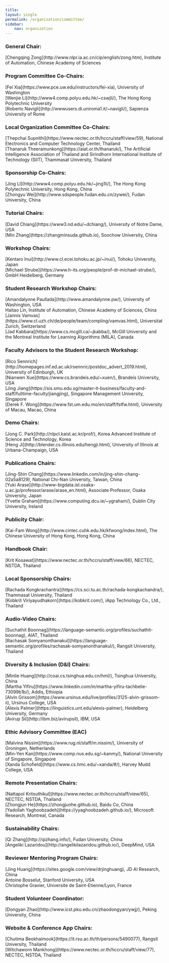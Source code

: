 ```yaml
---
title: 
layout: single
permalink: /organization/committee/
sidebar: 
    nav: organization 
---
```


<h3>General Chair:</h3> 
[Chengqing Zong](http://www.nlpr.ia.ac.cn/cip/english/zong.htm), Institute of Automation, Chinese Academy of Sciences<br>

<h3>Program Committee Co-Chairs:</h3>
[Fei Xia](https://www.pce.uw.edu/instructors/fei-xia),  University of Washington <br>
[Wenjie Li](http://www4.comp.polyu.edu.hk/~cswjli/), The Hong Kong Polytechnic University<br>
[Roberto Navigli](http://wwwusers.di.uniroma1.it/~navigli/), Sapienza University of Rome<br/>

<h3>Local Organization Committee Co-Chairs:</h3>
[Thepchai Supnithi](https://www.nectec.or.th/hccru/staff/view/59), National Electronics and Computer Technology Center, Thailand<br/>
[Thanaruk Theeramunkong](https://aiat.or.th/thanaruk/), The Artificial Intelligence Association of Thailand and Sirindhorn International Institute of Technology (SIIT), Thammasat University, Thailand

<h3>Sponsorship Co-Chairs:</h3>
[Jing LI](http://www4.comp.polyu.edu.hk/~jing1li/),  The Hong Kong Polytechnic University, Hong Kong, China<br/>
[Zhongyu Wei](http://www.sdspeople.fudan.edu.cn/zywei/), Fudan University, China<br/>

<h3>Tutorial Chairs:</h3>
[David Chiang](https://www3.nd.edu/~dchiang/), University of Notre Dame, USA<br/>
[Min Zhang](https://zhangminsuda.github.io), Soochow University, China<br/>

<h3>Workshop Chairs:</h3>
[Kentaro Inui](http://www.cl.ecei.tohoku.ac.jp/~inui/), Tohoku University, Japan<br/>
[Michael Strube](https://www.h-its.org/people/prof-dr-michael-strube/), GmbH Heidelberg, Germany<br/>

<h3>Student Research Workshop Chairs:</h3>
[Amandalynne Paullada](http://www.amandalynne.pw/), University of Washington, USA<br/>
Haitao Lin, Institute of Automation, Chinese Academy of Sciences, China<br/>
[Jannis Vamvas](https://www.cl.uzh.ch/de/people/team/compling/vamvas.html), Universitat Zurich, Switzerland<br/>
[Jad Kabbara](https://www.cs.mcgill.ca/~jkabba/), McGill University and the Montreal Institute for Learning Algorithms (MILA), Canada<br/>

<h3>Faculty Advisors to the Student Research Workshop:</h3>
[Rico Sennrich](http://homepages.inf.ed.ac.uk/rsennric/postdoc_advert_2019.html), University of Edinburgh, UK<br/>
[Nianwen Xue](https://www.cs.brandeis.edu/~xuen/), Brandeis University, USA<br/>
[Jing Jiang](https://sis.smu.edu.sg/master-it-business/faculty-and-staff/fulltime-faculty/jiangjing), Singapore Management University, Singapore<br/>
[Derek F. Wong](https://www.fst.um.edu.mo/en/staff/fstfw.html), University of Macau, Macao, China<br/>

<h3>Demo Chairs:</h3>
[Jong C. Park](http://nlpcl.kaist.ac.kr/prof/), Korea Advanced Institute of Science and Technology, Korea<br/>
[Heng Ji](http://blender.cs.illinois.edu/hengji.html), University of Illinois at Urbana-Champaign, USA<br/>

<h3>Publications Chairs:</h3>
[Jing-Shin Chang](https://www.linkedin.com/in/jing-shin-chang-02a5a8129), National Chi-Nan University, Taiwan, China<br/>
[Yuki Arase](http://www-bigdata.ist.osaka-u.ac.jp/professor/arase/arase_en.html),  Associate Professor, Osaka University, Japan<br/>
[Yvette Graham](https://www.computing.dcu.ie/~ygraham/), Dublin City University, Ireland<br/>

<h3>Publicity Chair:</h3>
[Kai-Fam Wong](http://www.cintec.cuhk.edu.hk/kfwong/index.html), The Chinese University of Hong Kong, Hong Kong, China<br/>

<h3>Handbook Chair:</h3>
[Krit Kosawat](https://www.nectec.or.th/hccru/staff/view/66), NECTEC, NSTDA, Thailand<br/>

<h3>Local Sponsorship Chairs:</h3>
[Rachada Kongkrachantra](https://cs.sci.tu.ac.th/rachada-kongkachandra/), Thammasat University, Thailand<br/>
[Kobkrit Viriyayudhakorn](https://kobkrit.com/), iApp Technology Co., Ltd., Thailand<br/>

<h3>Audio-Video Chairs:</h3>
[Suchathit Boonnag](https://language-semantic.org/profiles/suchathit-boonnag), AIAT, Thailand<br/>
[Rachasak Somyanonthanakul](https://language-semantic.org/profiles/rachasak-somyanonthanakul/), Rangsit University, Thailand<br/>

<h3>Diversity & Inclusion (D&I) Chairs:</h3>
[Minlie Huang](http://coai.cs.tsinghua.edu.cn/hml/), Tsinghua University, China<br/>
[Martha Yifiru](https://www.linkedin.com/in/martha-yifiru-tachbelie-73099b1b/), Addis, Ethiopia<br/>
[Alvin Grissom](https://www.ursinus.edu/live/profiles/3125-alvin-grissom-ii), Ursinus College, USA<br/>
[Alexis Palmer](https://linguistics.unt.edu/alexis-palmer), Heidelberg University, Germany<br/>
[Avirup Sil](http://ibm.biz/avirupsil), IBM, USA<br/>

<h3>Ethic Advisory Committee (EAC)</h3>
[Malvina Nissim](https://www.rug.nl/staff/m.nissim/), University of Groningen, Netherlands<br/> 
[Min-Yen Kan](https://www.comp.nus.edu.sg/~kanmy/), National University of Singapore, Singapore<br/> 
[Xanda Schofield](https://www.cs.hmc.edu/~xanda/#/), Harvey Mudd College, USA<br/>

<h3>Remote Presentation Chairs:</h3>
[Nattapol Kritsuthikul](https://www.nectec.or.th/hccru/staff/view/65), NECTEC, NSTDA, Thailand<br/>
[Zhongjun He](https://zhongjunhe.github.io), Baidu Co, China<br/>
[Yadollah Yaghoobzadeh](https://yyaghoobzadeh.github.io/), Microsoft Research, Montreal, Canada<br/>

<h3>Sustainability Chairs:</h3>
[Qi Zhang](http://qizhang.info/), Fudan University, China<br/>
[Angeliki Lazaridou](http://angelikilazaridou.github.io/), DeepMind, USA<br/>

<h3>Reviewer Mentoring Program Chairs:</h3>
[Jing Huang](https://sites.google.com/view/drjinghuang), JD AI Research, China<br/>
Antoine Bosselut, Stanford University, USA<br/>
Christophe Gravier, Universite de Saint-Etienne/Lyon, France<br/>

<h3>Student Volunteer Coordinator:</h3>
[Dongyan Zhao](http://www.icst.pku.edu.cn/zhaodongyan/ywjj/), Peking University, China<br/>

<h3> Website &amp; Conference App Chairs:</h3>
[Chutima Beokhaimook](https://it.rsu.ac.th/th/persons/5490077), Rangsit University, Thailand<br/>
[Witchaworn Mankhong](https://www.nectec.or.th/hccru/staff/view/77), NECTEC, NSTDA, Thailand<br/>
